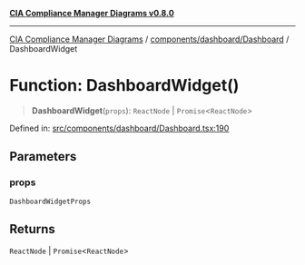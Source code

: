 [**CIA Compliance Manager Diagrams v0.8.0**](../../../../README.md)

***

[CIA Compliance Manager Diagrams](../../../../modules.md) / [components/dashboard/Dashboard](../README.md) / DashboardWidget

# Function: DashboardWidget()

> **DashboardWidget**(`props`): `ReactNode` \| `Promise`\<`ReactNode`\>

Defined in: [src/components/dashboard/Dashboard.tsx:190](https://github.com/Hack23/cia-compliance-manager/blob/78912779fad2796d4afcf9e0a863cca80a66b25f/src/components/dashboard/Dashboard.tsx#L190)

## Parameters

### props

`DashboardWidgetProps`

## Returns

`ReactNode` \| `Promise`\<`ReactNode`\>
